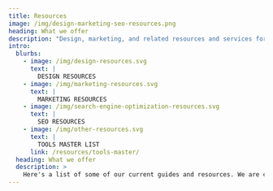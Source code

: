 ```yaml
---
title: Resources
image: /img/design-marketing-seo-resources.png
heading: What we offer
description: "Design, marketing, and related resources and services for freelancers."
intro:
  blurbs:
    - image: /img/design-resources.svg
      text: |
        DESIGN RESOURCES
    - image: /img/marketing-resources.svg
      text: |
        MARKETING RESOURCES
    - image: /img/search-engine-optimization-resources.svg
      text: |
        SEO RESOURCES
    - image: /img/other-resources.svg
      text: |
        TOOLS MASTER LIST
      link: /resources/tools-master/
  heading: What we offer
  description: >
    Here's a list of some of our current guides and resources. We are currently in the process of writing more in depth, detailed guides - so stay tuned!
---
```

